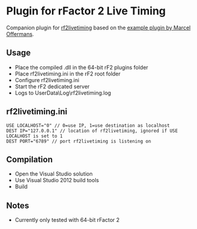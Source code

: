 # Plugin for rFactor 2 Live Timing

Companion plugin for [rf2livetiming](https://github.com/mbeader/rf2livetiming) based on the [example plugin by Marcel Offermans](https://bitbucket.org/marrs/rfactor/src/e13b7d85bb48cb353af58f4223ecd41a47316f24/cpp/DataPlugin_v2/?at=master).

## Usage
* Place the compiled .dll in the 64-bit rF2 plugins folder
* Place rf2livetiming.ini in the rF2 root folder
* Configure rf2livetiming.ini
* Start the rF2 dedicated server
* Logs to UserData\Log\rf2livetiming.log

## rf2livetiming.ini
```
USE LOCALHOST="0" // 0=use IP, 1=use destination as localhost
DEST IP="127.0.0.1" // location of rf2livetiming, ignored if USE LOCALHOST is set to 1
DEST PORT="6789" // port rf2livetiming is listening on
```

## Compilation

* Open the Visual Studio solution
* Use Visual Studio 2012 build tools
* Build

## Notes

* Currently only tested with 64-bit rFactor 2